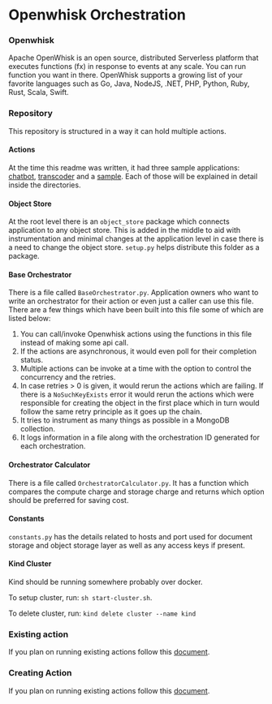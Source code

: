 # Openwhisk Orchestration

### Openwhisk

Apache OpenWhisk is an open source, distributed Serverless platform that executes functions (fx) in response to events at any scale. You can run function you want in there. OpenWhisk supports a growing list of your favorite languages such as Go, Java, NodeJS, .NET, PHP, Python, Ruby, Rust, Scala, Swift.

### Repository

This repository is structured in a way it can hold multiple actions.

#### Actions

At the time this readme was written, it had three sample applications: [chatbot](https://github.com/prajjawal05/transcoding/tree/main/chatbot), [transcoder](https://github.com/prajjawal05/transcoding/tree/main/transcoder) and a [sample](https://github.com/prajjawal05/transcoding/tree/main/sample). Each of those will be explained in detail inside the directories.

#### Object Store

At the root level there is an `object_store` package which connects application to any object store. This is added in the middle to aid with instrumentation and minimal changes at the application level in case there is a need to change the object store. `setup.py` helps distribute this folder as a package.

#### Base Orchestrator

There is a file called `BaseOrchestrator.py`. Application owners who want to write an orchestrator for their action or even just a caller can use this file. There are a few things which have been built into this file some of which are listed below:

1. You can call/invoke Openwhisk actions using the functions in this file instead of making some api call.
2. If the actions are asynchronous, it would even poll for their completion status.
3. Multiple actions can be invoke at a time with the option to control the concurrency and the retries.
4. In case retries > 0 is given, it would rerun the actions which are failing. If there is a `NoSuchKeyExists` error it would rerun the actions which were responsible for creating the object in the first place which in turn would follow the same retry principle as it goes up the chain.
5. It tries to instrument as many things as possible in a MongoDB collection.
6. It logs information in a file along with the orchestration ID generated for each orchestration.

#### Orchestrator Calculator

There is a file called `OrchestratorCalculator.py`. It has a function which compares the compute charge and storage charge and returns which option should be preferred for saving cost.

#### Constants

`constants.py` has the details related to hosts and port used for document storage and object storage layer as well as any access keys if present.

#### Kind Cluster

Kind should be running somewhere probably over docker.

To setup cluster, run:
`sh start-cluster.sh`.

To delete cluster, run:
`kind delete cluster --name kind`

### Existing action

If you plan on running existing actions follow this [document](https://github.com/prajjawal05/transcoding/blob/main/Setting-up.md).

### Creating Action

If you plan on running existing actions follow this [document](https://github.com/prajjawal05/transcoding/blob/main/Create-Action.md).
